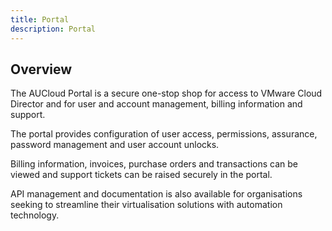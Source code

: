```yaml
---
title: Portal
description: Portal
---
```


## Overview

The AUCloud Portal is a secure one-stop shop for access to VMware Cloud Director and for user and account management, billing information and support.

The portal provides configuration of user access, permissions, assurance, password management and user account unlocks.

Billing information, invoices, purchase orders and transactions can be viewed and support tickets can be raised securely in the portal.

API management and documentation is also available for organisations seeking to streamline their virtualisation solutions with automation technology.